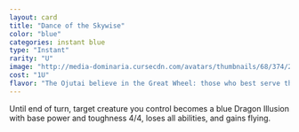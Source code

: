 ```yaml
---
layout: card
title: "Dance of the Skywise"
color: "blue"
categories: instant blue
type: "Instant"
rarity: "U"
image: "http://media-dominaria.cursecdn.com/avatars/thumbnails/68/374/200/283/635618459217956857.png"
cost: "1U"
flavor: "The Ojutai believe in the Great Wheel: those who best serve the dragonlords are destined to be reborn as dragons."
---
```


Until end of turn, target creature you control becomes a blue Dragon Illusion with base power and toughness 4/4, loses all abilities, and gains flying.
